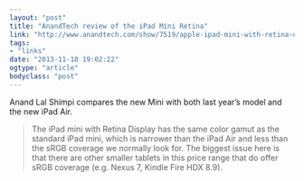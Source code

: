 ```yaml
---
layout: "post"
title: "AnandTech review of the iPad Mini Retina"
link: "http://www.anandtech.com/show/7519/apple-ipad-mini-with-retina-display-reviewed"
tags: 
- "links"
date: "2013-11-18 19:02:22"
ogtype: "article"
bodyclass: "post"
---
```


Anand Lal Shimpi compares the new Mini with both last year’s model and the new iPad Air.

> The iPad mini with Retina Display has the same color gamut as the standard iPad mini, which is narrower than the iPad Air and less than the sRGB coverage we normally look for. The biggest issue here is that there are other smaller tablets in this price range that do offer sRGB coverage (e.g. Nexus 7, Kindle Fire HDX 8.9).